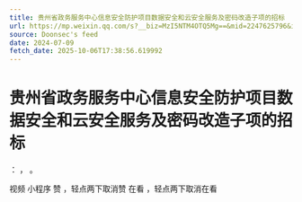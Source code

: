 ```yaml
---
title: 贵州省政务服务中心信息安全防护项目数据安全和云安全服务及密码改造子项的招标
url: https://mp.weixin.qq.com/s?__biz=MzI5NTM4OTQ5Mg==&mid=2247625796&idx=3&sn=8699c6433893bf5474c667c9dca6d9c8
source: Doonsec's feed
date: 2024-07-09
fetch_date: 2025-10-06T17:38:56.619992
---
```


# 贵州省政务服务中心信息安全防护项目数据安全和云安全服务及密码改造子项的招标

：
，
。

视频
小程序
赞
，轻点两下取消赞
在看
，轻点两下取消在看